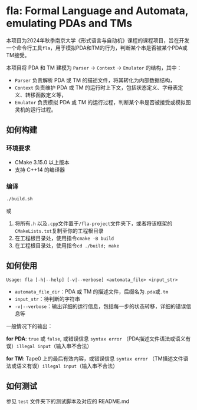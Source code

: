 # fla: Formal Language and Automata, emulating PDAs and TMs

本项目为2024年秋季南京大学《形式语言与自动机》课程的课程项目，旨在开发一个命令行工具`fla`，用于模拟PDA和TM的行为，判断某个串是否被某个PDA或TM接受。

本项目将 PDA 和 TM 建模为 `Parser` -> `Context` -> `Emulator` 的结构，其中：
- `Parser` 负责解析 PDA 或 TM 的描述文件，将其转化为内部数据结构，
- `Context` 负责维护 PDA 或 TM 的运行时上下文，包括状态定义、字母表定义、转移函数定义等，
- `Emulator` 负责模拟 PDA 或 TM 的运行过程，判断某个串是否被接受或模拟图灵机的运行过程。

## 如何构建

### 环境要求

- CMake 3.15.0 以上版本
- 支持 C++14 的编译器

### 编译

```bash
./build.sh
```

或

1. 将所有`.h` 以及`.cpp`文件置于`/fla-project`文件夹下，或者将该框架的`CMakeLists.txt`复制至你的工程根目录
2. 在工程根目录处，使用指令`cmake -B build`
3. 在工程根目录处，使用指令`cd ./build; make`

## 如何使用

```
Usage: fla [-h|--help] [-v|--verbose] <automata_file> <input_str>
```

- `automata_file_dir`：PDA 或 TM 的描述文件，后缀名为`.pda`或`.tm`
- `input_str`：待判断的字符串
- `-v|--verbose`：输出详细的运行信息，包括每一步的状态转移，详细的错误信息等

一般情况下的输出：

__for PDA__: `true` 或 `false`, 或错误信息 `syntax error` （PDA描述文件语法或语义有误）`illegal input`（输入串不合法）

__for TM__: Tape0 上的最后有效内容，或错误信息 `syntax error` （TM描述文件语法或语义有误）`illegal input`（输入串不合法）

## 如何测试

参见 `test` 文件夹下的测试脚本及对应的 README.md